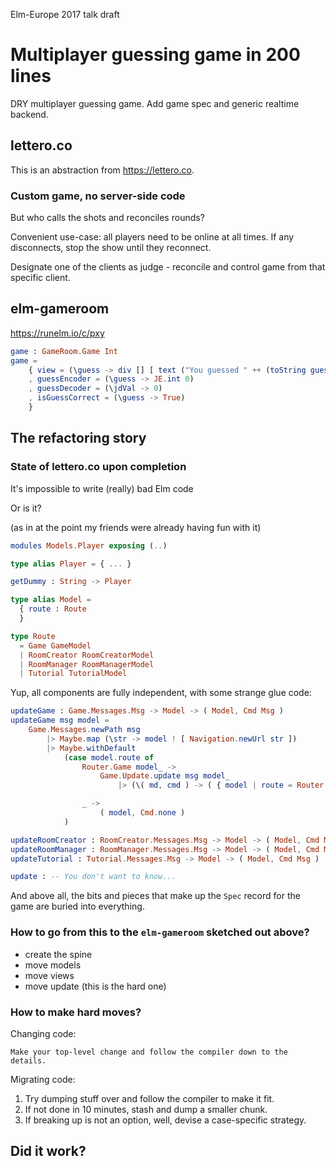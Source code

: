 Elm-Europe 2017 talk draft

# Multiplayer guessing game in 200 lines

DRY multiplayer guessing game. Add game spec and generic realtime backend.

## lettero.co

This is an abstraction from https://lettero.co.

### Custom game, no server-side code

But who calls the shots and reconciles rounds?

Convenient use-case: all players need to be online at all times. If any disconnects, stop the show until they reconnect.

Designate one of the clients as judge - reconcile and control game from that specific client.

## elm-gameroom

https://runelm.io/c/pxy

```elm
game : GameRoom.Game Int
game =
    { view = (\guess -> div [] [ text ("You guessed " ++ (toString guess)) ])
    , guessEncoder = (\guess -> JE.int 0)
    , guessDecoder = (\jdVal -> 0)
    , isGuessCorrect = (\guess -> True)
    }
```

## The refactoring story

### State of lettero.co upon completion

It's impossible to write (really) bad Elm code

Or is it?

(as in at the point my friends were already having fun with it)

```elm
modules Models.Player exposing (..)

type alias Player = { ... }

getDummy : String -> Player
```

```elm
type alias Model =
  { route : Route
  }

type Route
  = Game GameModel
  | RoomCreator RoomCreatorModel
  | RoomManager RoomManagerModel
  | Tutorial TutorialModel
```

Yup, all components are fully independent, with some strange glue code:

```elm
updateGame : Game.Messages.Msg -> Model -> ( Model, Cmd Msg )
updateGame msg model =
    Game.Messages.newPath msg
        |> Maybe.map (\str -> model ! [ Navigation.newUrl str ])
        |> Maybe.withDefault
            (case model.route of
                Router.Game model_ ->
                    Game.Update.update msg model_
                        |> (\( md, cmd ) -> ( { model | route = Router.Game md }, Cmd.map GameMsg cmd ))

                _ ->
                    ( model, Cmd.none )
            )

updateRoomCreator : RoomCreator.Messages.Msg -> Model -> ( Model, Cmd Msg )
updateRoomManager : RoomManager.Messages.Msg -> Model -> ( Model, Cmd Msg )
updateTutorial : Tutorial.Messages.Msg -> Model -> ( Model, Cmd Msg )

update : -- You don't want to know...
```

And above all, the bits and pieces that make up the `Spec` record for the game are buried into everything.

### How to go from this to the `elm-gameroom` sketched out above?

* create the spine
* move models
* move views
* move update (this is the hard one)

### How to make hard moves?

Changing code:

`Make your top-level change and follow the compiler down to the details.`

Migrating code:

1. Try dumping stuff over and follow the compiler to make it fit.
2. If not done in 10 minutes, stash and dump a smaller chunk.
3. If breaking up is not an option, well, devise a case-specific strategy.

## Did it work?
